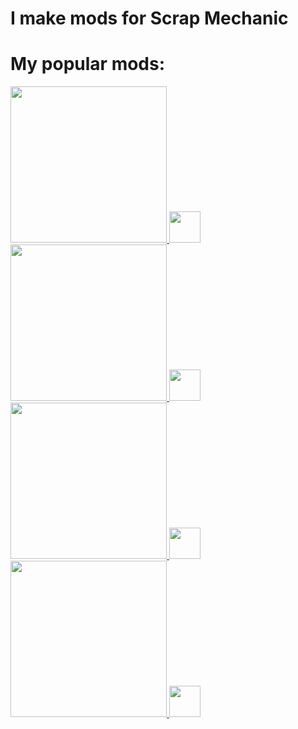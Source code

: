 # I make mods for Scrap Mechanic

# My popular mods:
<div>
        <a href="https://github.com/Vajdani/SM-Manned-Turret-Pack" target="_blank">
                <img src="https://images.steamusercontent.com/ugc/2508017401741509299/DCC13E1A801420BFB037E40761DF05EC12E26B94/" width="250"/>
                <a href="https://steamcommunity.com/sharedfiles/filedetails/?id=3107290429" target="_blank">
                        <img src="https://store.steampowered.com/favicon.ico" width="50"/>
                </a>
        </a>
        <a href="https://github.com/Vajdani/SM-Laser-Tools" target="_blank">
                <img src="https://images.steamusercontent.com/ugc/2028349797225011635/A7B8B7805A06EEE10EE80C9CB1F7393A3743C5BE/" width="250"/>
                <a href="https://steamcommunity.com/sharedfiles/filedetails/?id=2843905833" target="_blank">
                        <img src="https://store.steampowered.com/favicon.ico" width="50"/>
                </a>
        </a>
        <a href="https://github.com/RaftMechanic/Raft-Mechanic-Game-Mode" target="_blank">
                <img src="https://images.steamusercontent.com/ugc/1829037288468061056/69CCC9BB3F2C1A7E108BFCD3178D3F3F62B968CE/" width="250"/>
                <a href="https://steamcommunity.com/sharedfiles/filedetails/?id=2807590049" target="_blank">
                        <img src="https://store.steampowered.com/favicon.ico" width="50"/>
                </a>
        </a>
        <a href="https://github.com/DriVVer/TheMachineGunPack" target="_blank">
                <img src="https://images.steamusercontent.com/ugc/2470876656766639272/0B60E7D47D9385EB5C3E01BACD3C51B1F4913AF4/" width="250"/>
                <a href="https://steamcommunity.com/sharedfiles/filedetails/?id=1903792337" target="_blank">
                        <img src="https://store.steampowered.com/favicon.ico" width="50"/>
                </a>
        </a>
</div>
